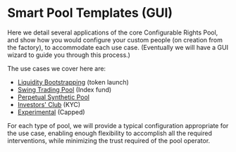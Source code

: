 # Smart Pool Templates \(GUI\)

Here we detail several applications of the core Configurable Rights Pool, and show how you would configure your custom people \(on creation from the factory\), to accommodate each use case. \(Eventually we will have a GUI wizard to guide you through this process.\)

The use cases we cover here are:

* [Liquidity Bootstrapping](liquidity-bootstrapping-pool.md) \(token launch\)
* [Swing Trading Pool](swing-trading-pool.md) \(Index fund\)
* [Perpetual Synthetic Pool](perpetual-synthetic-pool.md)
* [Investors' Club](investors-club.md) \(KYC\)
* [Experimental](experimental.md) \(Capped\)

For each type of pool, we will provide a typical configuration appropriate for the use case, enabling enough flexibility to accomplish all the required interventions, while minimizing the trust required of the pool operator.

